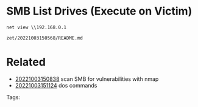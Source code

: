 # SMB List Drives (Execute on Victim)
```
net view \\192.168.0.1
```

` zet/20221003150568/README.md `

# Related

- [20221003150838](/zet/20221003150838/README.md) scan SMB for vulnerabilities with nmap
- [20221003151124](/zet/20221003151124/README.md) dos commands

Tags:

    
